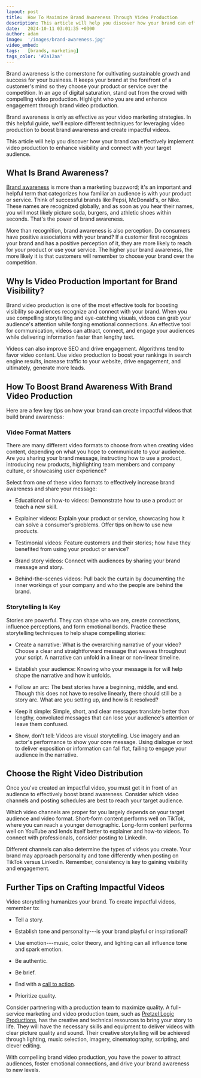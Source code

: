 ```yaml
---
layout: post
title:  How To Maximize Brand Awareness Through Video Production
description: This article will help you discover how your brand can effectively implement video production to enhance visibility and connect with your target audience.
date:   2024-10-11 03:01:35 +0300
author: adam
image:  '/images/brand-awareness.jpg'
video_embed:
tags:   [brands, marketing]
tags_color: '#2a12aa'
---
```

Brand awareness is the cornerstone for cultivating sustainable growth and success for your business. It keeps your brand at the forefront of a customer's mind so they choose your product or service over the competition. In an age of digital saturation, stand out from the crowd with compelling video production. Highlight who you are and enhance engagement through brand video production.

Brand awareness is only as effective as your video marketing strategies. In this helpful guide, we'll explore different techniques for leveraging video production to boost brand awareness and create impactful videos. 

This article will help you discover how your brand can effectively implement video production to enhance visibility and connect with your target audience.

What Is Brand Awareness?
------------------------

[Brand awareness](https://www.investopedia.com/terms/b/brandawareness.asp) is more than a marketing buzzword; it's an important and helpful term that categorizes how familiar an audience is with your product or service. Think of successful brands like Pepsi, McDonald's, or Nike. These names are recognized globally, and as soon as you hear their names, you will most likely picture soda, burgers, and athletic shoes within seconds. That's the power of brand awareness.

More than recognition, brand awareness is also perception. Do consumers have positive associations with your brand? If a customer first recognizes your brand and has a positive perception of it, they are more likely to reach for your product or use your service. The higher your brand awareness, the more likely it is that customers will remember to choose your brand over the competition.

Why Is Video Production Important for Brand Visibility?
-------------------------------------------------------

Brand video production is one of the most effective tools for boosting visibility so audiences recognize and connect with your brand. When you use compelling storytelling and eye-catching visuals, videos can grab your audience's attention while forging emotional connections. An effective tool for communication, videos can attract, connect, and engage your audiences while delivering information faster than lengthy text.

Videos can also improve SEO and drive engagement. Algorithms tend to favor video content. Use video production to boost your rankings in search engine results, increase traffic to your website, drive engagement, and ultimately, generate more leads.

How To Boost Brand Awareness With Brand Video Production
--------------------------------------------------------

Here are a few key tips on how your brand can create impactful videos that build brand awareness:

### Video Format Matters

There are many different video formats to choose from when creating video content, depending on what you hope to communicate to your audience. Are you sharing your brand message, instructing how to use a product, introducing new products, highlighting team members and company culture, or showcasing user experience?

Select from one of these video formats to effectively increase brand awareness and share your message:

-   Educational or how-to videos: Demonstrate how to use a product or teach a new skill.

-   Explainer videos: Explain your product or service, showcasing how it can solve a consumer's problems. Offer tips on how to use new products.

-   Testimonial videos: Feature customers and their stories; how have they benefited from using your product or service?

-   Brand story videos: Connect with audiences by sharing your brand message and story.

-   Behind-the-scenes videos: Pull back the curtain by documenting the inner workings of your company and who the people are behind the brand.

### Storytelling Is Key

Stories are powerful. They can shape who we are, create connections, influence perceptions, and form emotional bonds. Practice these storytelling techniques to help shape compelling stories:

-   Create a narrative: What is the overarching narrative of your video? Choose a clear and straightforward message that weaves throughout your script. A narrative can unfold in a linear or non-linear timeline.

-   Establish your audience: Knowing who your message is for will help shape the narrative and how it unfolds.

-   Follow an arc: The best stories have a beginning, middle, and end. Though this does not have to resolve linearly, there should still be a story arc. What are you setting up, and how is it resolved?

-   Keep it simple: Simple, short, and clear messages translate better than lengthy, convoluted messages that can lose your audience's attention or leave them confused.

-   Show, don't tell: Videos are visual storytelling. Use imagery and an actor's performance to show your core message. Using dialogue or text to deliver exposition or information can fall flat, failing to engage your audience in the narrative.

Choose the Right Video Distribution
-----------------------------------

Once you've created an impactful video, you must get it in front of an audience to effectively boost brand awareness. Consider which video channels and posting schedules are best to reach your target audience.

Which video channels are proper for you largely depends on your target audience and video format. Short-form content performs well on TikTok, where you can reach a younger demographic. Long-form content performs well on YouTube and lends itself better to explainer and how-to videos. To connect with professionals, consider posting to LinkedIn. 

Different channels can also determine the types of videos you create. Your brand may approach personality and tone differently when posting on TikTok versus LinkedIn. Remember, consistency is key to gaining visibility and engagement.

Further Tips on Crafting Impactful Videos
-----------------------------------------

Video storytelling humanizes your brand. To create impactful videos, remember to:

-   Tell a story.

-   Establish tone and personality---is your brand playful or inspirational?

-   Use emotion---music, color theory, and lighting can all influence tone and spark emotion.

-   Be authentic.

-   Be brief.

-   End with a [call to action](https://www.indeed.com/career-advice/career-development/call-to-action-definition).

-   Prioritize quality.

Consider partnering with a production team to maximize quality. A full-service marketing and video production team, such as [Pretzel Logic Productions](https://pretzellogicproductions.com/), has the creative and technical resources to bring your story to life. They will have the necessary skills and equipment to deliver videos with clear picture quality and sound. Their creative storytelling will be achieved through lighting, music selection, imagery, cinematography, scripting, and clever editing.

With compelling brand video production, you have the power to attract audiences, foster emotional connections, and drive your brand awareness to new levels.